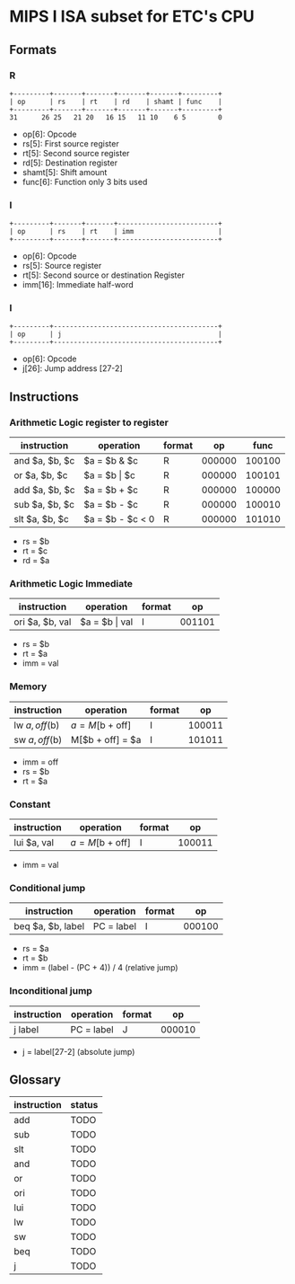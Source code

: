 # MIPS I ISA subset for ETC's CPU

## Formats

### R

```
+---------+-------+-------+-------+-------+---------+
| op      | rs    | rt    | rd    | shamt | func    |
+---------+-------+-------+-------+-------+---------+
31      26 25   21 20   16 15   11 10    6 5        0
```

 - op[6]: Opcode
 - rs[5]: First source register
 - rt[5]: Second source register
 - rd[5]: Destination register
 - shamt[5]: Shift amount
 - func[6]: Function only 3 bits used

### I

```
+---------+-------+-------+-------------------------+
| op      | rs    | rt    | imm                     |
+---------+-------+-------+-------------------------+
```

 - op[6]: Opcode
 - rs[5]: Source register
 - rt[5]: Second source or destination Register
 - imm[16]: Immediate half-word

### I

```
+---------+-----------------------------------------+
| op      | j                                       |
+---------+-----------------------------------------+
```

 - op[6]: Opcode
 - j[26]: Jump address [27-2]

## Instructions

### Arithmetic Logic register to register

| instruction     | operation        | format | op     | func   |
|-----------------|------------------|--------|--------|--------|
| and $a, $b, $c  | $a = $b & $c     | R      | 000000 | 100100 |
| or  $a, $b, $c  | $a = $b \| $c    | R      | 000000 | 100101 |
| add $a, $b, $c  | $a = $b + $c     | R      | 000000 | 100000 |
| sub $a, $b, $c  | $a = $b - $c     | R      | 000000 | 100010 |
| slt $a, $b, $c  | $a = $b - $c < 0 | R      | 000000 | 101010 |

 - rs = $b
 - rt = $c
 - rd = $a

### Arithmetic Logic Immediate

| instruction     | operation        | format | op     |
|-----------------|------------------|--------|--------|
| ori $a, $b, val | $a = $b \| val   | I      | 001101 |

 - rs = $b
 - rt = $a
 - imm = val

### Memory

| instruction     | operation        | format | op     |
|-----------------|------------------|--------|--------|
| lw  $a, off($b) | $a = M[$b + off] | I      | 100011 |
| sw  $a, off($b) | M[$b + off] = $a | I      | 101011 |

 - imm = off
 - rs = $b
 - rt = $a

### Constant

| instruction     | operation        | format | op     |
|-----------------|------------------|--------|--------|
| lui $a, val     | $a = M[$b + off] | I      | 100011 |

 - imm = val

### Conditional jump

| instruction       | operation        | format | op     |
|-------------------|------------------|--------|--------|
| beq $a, $b, label | PC = label       | I      | 000100 |

 - rs = $a
 - rt = $b
 - imm = (label - (PC + 4)) / 4 (relative jump)

### Inconditional jump

| instruction     | operation        | format | op     |
|-----------------|------------------|--------|--------|
| j label         | PC = label       | J      | 000010 | 

 - j = label[27-2] (absolute jump)


## Glossary

| instruction | status |
|-------------|--------|
| add         | TODO   |
| sub         | TODO   |
| slt         | TODO   |
| and         | TODO   |
| or          | TODO   |
| ori         | TODO   |
| lui         | TODO   |
| lw          | TODO   |
| sw          | TODO   |
| beq         | TODO   |
| j           | TODO   |
